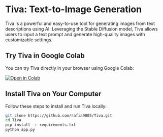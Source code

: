 # Tiva: Text-to-Image Generation

Tiva is a powerful and easy-to-use tool for generating images from text descriptions using AI. Leveraging the Stable Diffusion model, Tiva allows users to input a text prompt and generate high-quality images with customizable settings.

## Try Tiva in Google Colab

You can try Tiva directly in your browser using Google Colab:

[![Open in Colab](https://colab.research.google.com/assets/colab-badge.svg)](https://colab.research.google.com/github/rafia9005/Tiva/blob/main/main.ipynb)

## Install Tiva on Your Computer

Follow these steps to install and run Tiva locally:

```bash
git clone https://github.com/rafia9005/Tiva.git
cd Tiva
pip install -r requirements.txt
python app.py
